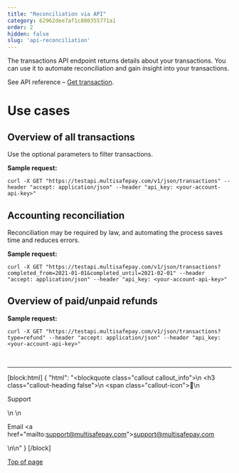 ```yaml
---
title: "Reconciliation via API"
category: 62962dee7af1c800355771a1
order: 2
hidden: false
slug: 'api-reconciliation'
---
```

The transactions API endpoint returns details about your transactions. You can use it to automate reconciliation and gain insight into your transactions.

See API reference – [Get transaction](/reference/gettransaction/).

# Use cases

## Overview of all transactions

Use the optional parameters to filter transactions.  

**Sample request:**
```
curl -X GET "https://testapi.multisafepay.com/v1/json/transactions" --header "accept: application/json" --header "api_key: <your-account-api-key>"
```

## Accounting reconciliation

Reconciliation may be required by law, and automating the process saves time and reduces errors.  

**Sample request:**
```
curl -X GET "https://testapi.multisafepay.com/v1/json/transactions?completed_from=2021-01-01&completed_until=2021-02-01" --header "accept: application/json" --header "api_key: <your-account-api-key>"
```

## Overview of paid/unpaid refunds

**Sample request:**
```
curl -X GET "https://testapi.multisafepay.com/v1/json/transactions?type=refund" --header "accept: application/json" --header "api_key: <your-account-api-key>"
```
<br>

---

[block:html]
{
  "html": "<blockquote class=\"callout callout_info\">\n    <h3 class=\"callout-heading false\">\n        <span class=\"callout-icon\">💬</span>\n        <p>Support</p>\n    </h3>\n    <p>Email <a href=\"mailto:support@multisafepay.com\">support@multisafepay.com</a></p>\n</blockquote>\n"
}
[/block]

[Top of page](#)